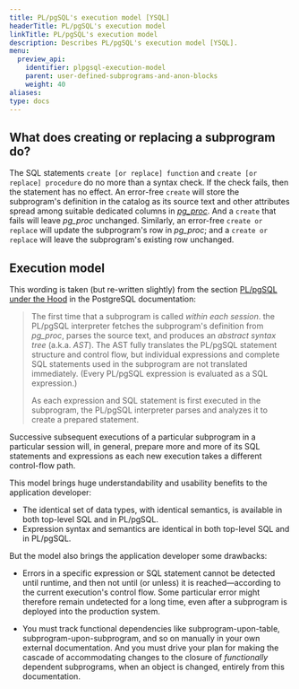 ```yaml
---
title: PL/pgSQL's execution model [YSQL]
headerTitle: PL/pgSQL's execution model
linkTitle: PL/pgSQL's execution model
description: Describes PL/pgSQL's execution model [YSQL].
menu:
  preview_api:
    identifier: plpgsql-execution-model
    parent: user-defined-subprograms-and-anon-blocks
    weight: 40
aliases:
type: docs
---
```


## What does creating or replacing a subprogram do?

The SQL statements `create [or replace] function` and `create [or replace] procedure` do no more than a syntax check. If the check fails, then the statement has no effect. An error-free `create` will store the subprogram's definition in the catalog as its source text and other attributes spread among suitable dedicated columns in _[pg_proc](../pg-proc-catalog-table/)_. And a `create` that fails will leave _pg_proc_ unchanged. Similarly, an error-free `create or replace` will update the subprogram's row in _pg_proc_; and a `create or replace` will leave the subprogram's existing row unchanged.

## Execution model

This wording is taken (but re-written slightly) from the section [PL/pgSQL under the Hood](https://www.postgresql.org/docs/11/plpgsql-implementation.html) in the PostgreSQL documentation:

> The first time that a subprogram is called _within each session_. the PL/pgSQL interpreter fetches the subprogram's definition from _pg_proc_, parses the source text, and produces an _abstract syntax tree_ (a.k.a. _AST_). The AST fully translates the PL/pgSQL statement structure and control flow, but individual expressions and complete SQL statements used in the subprogram are not translated immediately. (Every PL/pgSQL expression is evaluated as a SQL expression.)
>
> As each expression and SQL statement is first executed in the subprogram, the PL/pgSQL interpreter parses and analyzes it to create a prepared statement.

Successive subsequent executions of a particular subprogram in a particular session will, in general, prepare more and more of its SQL statements and expressions as each new execution takes a different control-flow path.

This model brings huge understandability and usability benefits to the application developer:

- The identical set of data types, with identical semantics, is available in both top-level SQL and in PL/pgSQL.
- Expression syntax and semantics are identical in both top-level SQL and in PL/pgSQL.

But the model also brings the application developer some drawbacks:

- Errors in a specific expression or SQL statement cannot be detected until runtime, and then not until (or unless) it is reached—according to the current execution's control flow. Some particular error might therefore remain undetected for a long time, even after a subprogram is deployed into the production system.

- You must track functional dependencies like subprogram-upon-table, subprogram-upon-subprogram, and so on manually in your own external documentation. And you must drive your plan for making the cascade of accommodating changes to the closure of _functionally_ dependent subprograms, when an object is changed, entirely from this documentation.
